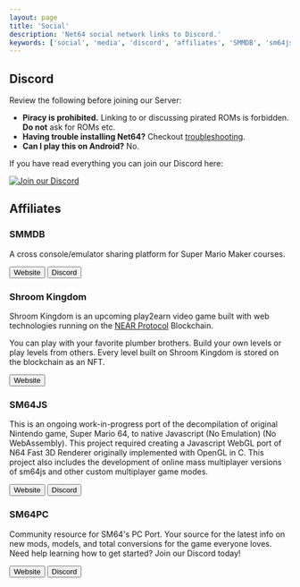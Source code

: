 ```yaml
---
layout: page
title: 'Social'
description: 'Net64 social network links to Discord.'
keywords: ['social', 'media', 'discord', 'affiliates', 'SMMDB', 'sm64js', 'sm64pc']
---
```


## Discord

Review the following before joining our Server:

- **Piracy is prohibited.** Linking to or discussing pirated ROMs is forbidden. **Do not** ask for ROMs etc.
- **Having trouble installing Net64?** Checkout [troubleshooting](/wiki/troubleshooting).
- **Can I play this on Android?** No.

If you have read everything you can join our Discord here:

[![Join our Discord](https://discordapp.com/api/guilds/559982917049253898/widget.png?style=banner2)](https://discord.gg/GgGUKH8)

<margin margin="3rem 0"></margin>

## Affiliates

### SMMDB

A cross console/emulator sharing platform for Super Mario Maker courses.

<button to="https://smmdb.net" img="smmdb.svg" margin="0.4rem 0.6rem" padding="0 0.4rem" paddingtext="0 0.8rem">Website</button>
<button to="https://discord.gg/SPZsgSe" img="discord.svg" margin="0.4rem 0.6rem" padding="0 0.4rem" paddingtext="0 0.8rem">Discord</button>

<margin margin="2rem 0"></margin>

### Shroom Kingdom

Shroom Kingdom is an upcoming play2earn video game built with web technologies running on the [NEAR Protocol](https://near.org/) Blockchain.

You can play with your favorite plumber brothers.
Build your own levels or play levels from others.
Every level built on Shroom Kingdom is stored on the blockchain as an NFT.

<button to="http://shroomkingdom.net/" img="shrm.svg" margin="0.4rem 0.6rem" padding="0 0.4rem" paddingtext="0 0.8rem">Website</button>

<margin margin="2rem 0"></margin>

### SM64JS

This is an ongoing work-in-progress port of the decompilation of original Nintendo game, Super Mario 64, to native Javascript (No Emulation) (No WebAssembly). This project required creating a Javascript WebGL port of N64 Fast 3D Renderer originally implemented with OpenGL in C. This project also includes the development of online mass multiplayer versions of sm64js and other custom multiplayer game modes.

<button to="https://sm64js.com" img="sm64js.png" margin="0.4rem 0.6rem" padding="0 0.4rem" paddingtext="0 0.8rem">Website</button>
<button to="https://discord.gg/7UaDnJt" img="discord.svg" margin="0.4rem 0.6rem" padding="0 0.4rem" paddingtext="0 0.8rem">Discord</button>

### SM64PC

Community resource for SM64's PC Port. Your source for the latest info on new mods, models, and total conversions for the game everyone loves. Need help learning how to get started? Join our Discord today!

<button to="https://sm64pc.info/" img="sm64pc.svg" margin="0.4rem 0.6rem" padding="0 0.4rem" paddingtext="0 0.8rem">Website</button>
<button to="https://discord.gg/ZezK78p" img="discord.svg" margin="0.4rem 0.6rem" padding="0 0.4rem" paddingtext="0 0.8rem">Discord</button>
